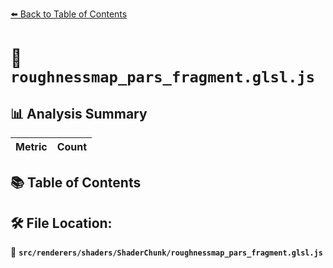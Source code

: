 [⬅️ Back to Table of Contents](../../../../index.md)

# 📄 `roughnessmap_pars_fragment.glsl.js`

## 📊 Analysis Summary

| Metric | Count |
|--------|-------|

## 📚 Table of Contents


## 🛠️ File Location:
📂 **`src/renderers/shaders/ShaderChunk/roughnessmap_pars_fragment.glsl.js`**